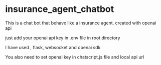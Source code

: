 # insurance_agent_chatbot

This is a chat bot that behave like a insurance agent. created with openai api

just add your openai api key in .env file in root directory

I have used , flask, websocket and openai sdk

You also need to set openai key in chatscript.js file and local api url